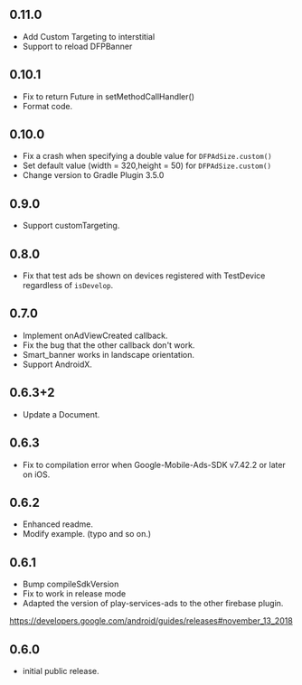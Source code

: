 ## 0.11.0

* Add Custom Targeting to interstitial
* Support to reload DFPBanner

## 0.10.1

* Fix to return Future in setMethodCallHandler()
* Format code.

## 0.10.0

* Fix a crash when specifying a double value for ```DFPAdSize.custom()```
* Set default value (width = 320,height = 50) for ```DFPAdSize.custom()```
* Change version to Gradle Plugin 3.5.0

## 0.9.0

*  Support customTargeting.

## 0.8.0

* Fix that test ads be shown on devices registered with TestDevice regardless of ```isDevelop```.

## 0.7.0

* Implement onAdViewCreated callback.
* Fix the bug that the other callback don't work.
* Smart_banner works in landscape orientation.
* Support AndroidX.

## 0.6.3+2

* Update a Document.

## 0.6.3

* Fix to compilation error when Google-Mobile-Ads-SDK v7.42.2 or later on iOS.

## 0.6.2

* Enhanced readme.
* Modify example. (typo and so on.)

## 0.6.1

* Bump compileSdkVersion
* Fix to work in release mode
* Adapted the version of play-services-ads to the other firebase plugin.

https://developers.google.com/android/guides/releases#november_13_2018


## 0.6.0

* initial public release.